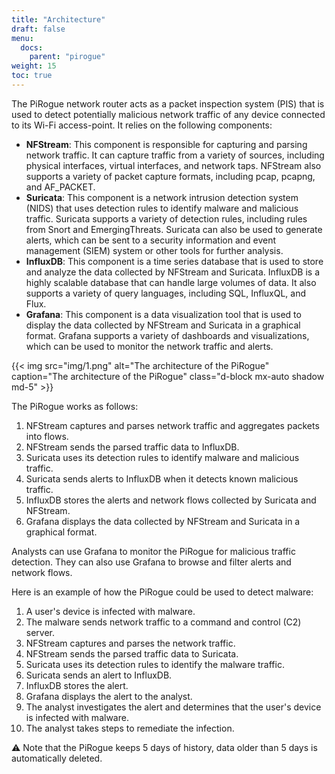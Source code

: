 ```yaml
---
title: "Architecture"
draft: false
menu:
  docs:
    parent: "pirogue"
weight: 15
toc: true
---
```




The PiRogue network router acts as a packet inspection system (PIS) that is used to detect  potentially malicious network traffic of any device connected to its Wi-Fi access-point. It relies on the following components:

* **NFStream**: This component is responsible for capturing and parsing network traffic. It can capture traffic from a variety of sources, including physical interfaces, virtual interfaces, and network taps. NFStream also supports a variety of packet capture formats, including pcap, pcapng, and AF_PACKET.
* **Suricata**: This component is a network intrusion detection system (NIDS) that uses detection rules to identify malware and malicious traffic. Suricata supports a variety of detection rules, including rules from Snort and EmergingThreats. Suricata can also be used to generate alerts, which can be sent to a security information and event management (SIEM) system or other tools for further analysis.
* **InfluxDB**: This component is a time series database that is used to store and analyze the data collected by NFStream and Suricata. InfluxDB is a highly scalable database that can handle large volumes of data. It also supports a variety of query languages, including SQL, InfluxQL, and Flux.
* **Grafana**: This component is a data visualization tool that is used to display the data collected by NFStream and Suricata in a graphical format. Grafana supports a variety of dashboards and visualizations, which can be used to monitor the network traffic and alerts.

{{< img src="img/1.png" alt="The architecture of the PiRogue" caption="The architecture of the PiRogue" class="d-block mx-auto shadow md-5" >}}

The PiRogue works as follows:

1. NFStream captures and parses network traffic and aggregates packets into flows.
2. NFStream sends the parsed traffic data to InfluxDB.
3. Suricata uses its detection rules to identify malware and malicious traffic.
4. Suricata sends alerts to InfluxDB when it detects known malicious traffic.
5. InfluxDB stores the alerts and network flows collected by Suricata and NFStream.
6. Grafana displays the data collected by NFStream and Suricata in a graphical format.

Analysts can use Grafana to monitor the PiRogue for malicious traffic detection. They can also use Grafana to browse and filter alerts and network flows.

Here is an example of how the PiRogue could be used to detect malware:

1. A user's device is infected with malware.
2. The malware sends network traffic to a command and control (C2) server.
3. NFStream captures and parses the network traffic.
4. NFStream sends the parsed traffic data to Suricata.
5. Suricata uses its detection rules to identify the malware traffic.
6. Suricata sends an alert to InfluxDB.
7. InfluxDB stores the alert.
8. Grafana displays the alert to the analyst.
9. The analyst investigates the alert and determines that the user's device is infected with malware.
10. The analyst takes steps to remediate the infection.

⚠️ Note that the PiRogue keeps 5 days of history, data older than 5 days is automatically deleted.